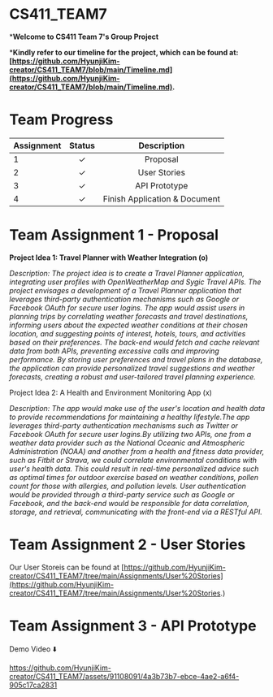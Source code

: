 # CS411_TEAM7

***Welcome to CS411 Team 7's Group Project**

***Kindly refer to our timeline for the project, which can be found at: [https://github.com/HyunjiKim-creator/CS411_TEAM7/blob/main/Timeline.md](https://github.com/HyunjiKim-creator/CS411_TEAM7/blob/main/Timeline.md).**

# Team Progress

| Assignment    |     Status    |  Description    | 
| ------------- |:-------------:| :-------------: | 
| 1             |  ✓           |   Proposal  | 
| 2             |  ✓           |    User Stories  | 
| 3             |  ✓           | API Prototype   | 
| 4             |  ✓          |  Finish Application & Document  | 

# Team Assignment 1 - Proposal

**Project Idea 1: Travel Planner with Weather Integration (o)**

*Description:
The project idea is to create a Travel Planner application, integrating user profiles with OpenWeatherMap and Sygic Travel APIs.
The project envisages a development of a Travel Planner application that leverages third-party authentication mechanisms such as Google or Facebook OAuth for secure user logins. 
The app would assist users in planning trips by correlating weather forecasts and travel destinations,
informing users about the expected weather conditions at their chosen location, and suggesting points of interest, hotels, tours, and activities based on their preferences.
The back-end would fetch and cache relevant data from both APIs, preventing excessive calls and improving performance.
By storing user preferences and travel plans in the database, the application can provide personalized travel suggestions and weather forecasts,
creating a robust and user-tailored travel planning experience.*


Project Idea 2: A Health and Environment Monitoring App (x)

*Description: 
The app would make use of the user's location and health data to provide recommendations for maintaining a healthy lifestyle.The app leverages third-party authentication mechanisms such as Twitter or Facebook OAuth for secure user logins.By utilizing two APIs, one from a weather data provider such as the National Oceanic and Atmospheric Administration (NOAA) and another from a health and fitness data provider,
such as Fitbit or Strava, we could correlate environmental conditions with user's health data.
This could result in real-time personalized advice such as optimal times for outdoor exercise based on weather conditions, pollen count for those with allergies,
and pollution levels. User authentication would be provided through a third-party service such as Google or Facebook,
and the back-end would be responsible for data correlation, storage, and retrieval, communicating with the front-end via a RESTful API.*

# Team Assignment 2 - User Stories

Our User Storeis can be found at [https://github.com/HyunjiKim-creator/CS411_TEAM7/tree/main/Assignments/User%20Stories](https://github.com/HyunjiKim-creator/CS411_TEAM7/tree/main/Assignments/User%20Stories.)

# Team Assignment 3 - API Prototype

Demo Video ⬇️

https://github.com/HyunjiKim-creator/CS411_TEAM7/assets/91108091/4a3b73b7-ebce-4ae2-a6f4-905c17ca2831

